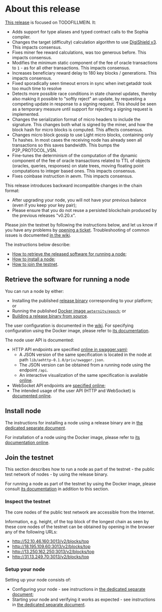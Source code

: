 # About this release

[This release][this-release] is focused on TODOFILLMEIN.
It:
* Adds support for type aliases and typed contract calls to the Sophia compiler.
* Changes the target (difficulty) calculation algorithm to use [DigiShield v3][digishield_v3]. This impacts consensus.
* Fixes miner fee reward calculations, was too generous before. This impacts consensus.
* Modifies the minimum static component of the fee of oracle transactions to `1` - as for all other transactions. This impacts consensus.
* Increases beneficiary reward delay to 180 key blocks / generations. This impacts consensus.
* Fixed sporadically seen timeout errors in sync when inet:getaddr took too much time to resolve
* Detects more possible race conditions in state channel updates, thereby also making it possible to "softly reject" an update, by requesting a competing update in response to a signing request. This should be seen as a temporary measure until support for rejecting a signing request is implemented.
* Changes the serialization format of micro headers to include the signature. This changes both what is signed by the miner, and how the block hash for micro blocks is computed. This affects consensus.
* Changes micro block gossip to use Light micro blocks, containing only Tx hashes. In most cases the receiving node
  has already seen all transactions so this saves bandwidth. This bumps the P2P_PROTOCOL_VSN.
* Fine-tunes the determinism of the computation of the dynamic component of the fee of oracle transactions related to TTL of objects (oracles, queries, responses) on state trees, moving floating point computations to integer based ones. This impacts consensus.
* Fixes coinbase instruction in aevm. This impacts consensus.

[this-release]: https://github.com/aeternity/epoch/releases/tag/v0.21.0
[digishield_v3]: https://github.com/zawy12/difficulty-algorithms/issues/9

This release introduces backward incompatible changes in the chain format:
* After upgrading your node, you will not have your previous balance (even if you keep your key pair);
* Please ensure that you do not reuse a persisted blockchain produced by the previous releases "v0.20.x".

Please join the testnet by following the instructions below, and let us know if you have any problems by [opening a ticket](https://github.com/aeternity/epoch/issues).
Troubleshooting of common issues is documented [in the wiki](https://github.com/aeternity/epoch/wiki/Troubleshooting).

The instructions below describe:
* [How to retrieve the released software for running a node](#retrieve-the-software-for-running-a-node);
* [How to install a node](#install-node);
* [How to join the testnet](#join-the-testnet).

## Retrieve the software for running a node

You can run a node by either:
* Installing the published [release binary][this-release] corresponding to your platform; or
* Running the published [Docker image `aeternity/epoch`][docker]; or
* [Building a release binary from source][build].

[docker]: https://github.com/aeternity/epoch/blob/v0.21.0/docs/docker.md
[build]: https://github.com/aeternity/epoch/blob/v0.21.0/docs/build.md

The user configuration is documented in the [wiki](https://github.com/aeternity/epoch/wiki/User-provided-configuration).
For specifying configuration using the Docker image, please refer to [its documentation][docker].

The node user API is documented:
* HTTP API endpoints are specified [online in swagger.yaml][swagger-yaml];
  * A JSON version of the same specification is located in the node at path `lib/aehttp-0.1.0/priv/swagger.json`.
  * The JSON version can be obtained from a running node using the endpoint `/api`.
  * An interactive visualization of the same specification is available [online][swagger-ui].
* WebSocket API endpoints are [specified online][api-doc];
* The intended usage of the user API (HTTP and WebSocket) is [documented online][api-doc].

[swagger-yaml]: https://github.com/aeternity/epoch/blob/v0.21.0/config/swagger.yaml
[swagger-ui]: https://aeternity.github.io/epoch-api-docs/?config=https://raw.githubusercontent.com/aeternity/epoch/v0.21.0/apps/aehttp/priv/swagger.json
[api-doc]: https://github.com/aeternity/protocol/blob/epoch-v0.21.0/epoch/api/README.md

## Install node

The instructions for installing a node using a release binary are in [the dedicated separate document](../../docs/installation.md).

For installation of a node using the Docker image, please refer to [its documentation online][docker].

## Join the testnet

This section describes how to run a node as part of the testnet - the public test network of nodes - by using the release binary.

For running a node as part of the testnet by using the Docker image, please consult [its documentation][docker] in addition to this section.

### Inspect the testnet

The core nodes of the public test network are accessible from the Internet.

Information, e.g. height, of the top block of the longest chain as seen by these core nodes of the testnet can be obtained by opening in the browser any of the following URLs:
* http://52.10.46.160:3013/v2/blocks/top
* http://18.195.109.60:3013/v2/blocks/top
* http://13.250.162.250:3013/v2/blocks/top
* http://31.13.249.70:3013/v2/blocks/top

### Setup your node

Setting up your node consists of:
* Configuring your node - see instructions in [the dedicated separate document](../../docs/configuration.md);
* Starting your node and verifying it works as expected - see instructions in [the dedicated separate document](../../docs/operation.md).
